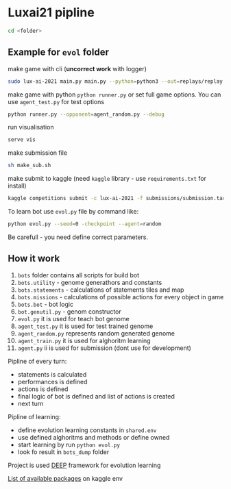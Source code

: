 # Luxai21 pipline

```sh
cd <folder>
```

## Example for `evol` folder

make game with cli (**uncorrect work** with logger)

```bash
sudo lux-ai-2021 main.py main.py --python=python3 --out=replays/replay.json
```

make game with python `python runner.py` or set full game options. You can use `agent_test.py` for test options

```bash
python runner.py --opponent=agent_random.py --debug
```

run visualisation

```bash
serve vis
```

make submission file

```bash
sh make_sub.sh
```

make submit to kaggle (need `kaggle` library - use `requirements.txt` for install)

```bash
kaggle competitions submit -c lux-ai-2021 -f submissions/submission.tar.gz -m "submission"
```

To learn bot use `evol.py` file by command like:

```bash
python evol.py --seed=0 -checkpoint --agent=random
```

Be carefull - you need define correct parameters.

## How it work

1. `bots` folder contains all scripts for build bot
2. `bots.utility` - genome generathors and constants
3. `bots.statements` - calculations of statements tiles and map
4. `bots.missions` - calculations of possible actions for every object in game
5. `bots.bot` - bot logic
6. `bot.genutil.py` - genom constructor
7. `evol.py` it is used for teach bot genome
8. `agent_test.py` it is used for test trained genome
9. `agent_random.py` represents random generated genome
10. `agent_train.py` it is used for alghoritm learning
11. `agent.py` ii is used for submission (dont use for development)

Pipline of every turn:

- statements is calculated
- performances is defined
- actions is defined
- final logic of bot is defined and list of actions is created
- next turn

Pipline of learning:

- define evolution learning constants in `shared.env`
- use defined alghoritms and methods or define owned
- start learning by run `python evol.py`
- look fo result in `bots_dump` folder

Project is used [DEEP](https://deap.readthedocs.io/en/master/) framework for evolution learning

[List of available packages](https://github.com/Lux-AI-Challenge/Lux-Design-2021/blob/master/kaggle_engine/pythonpackages.txt) on kaggle env
